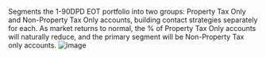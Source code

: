 Segments the 1-90DPD EOT portfolio into two groups: Property Tax Only and Non-Property Tax Only accounts, building contact strategies separately for each. As market returns to normal, the % of Property Tax Only accounts will naturally reduce, and the primary segment will be Non-Property Tax only accounts.
![image](https://github.com/bowenlong1/E-commerce-recommendation/assets/38050947/a5426b1e-c458-4a88-aa01-7c7990df6b70)


